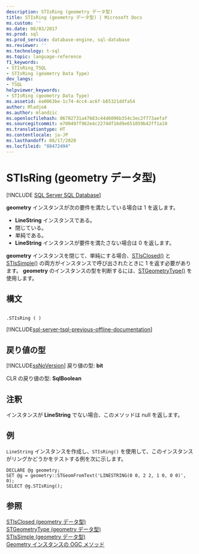 ```yaml
---
description: STIsRing (geometry データ型)
title: STIsRing (geometry データ型) | Microsoft Docs
ms.custom: ''
ms.date: 08/03/2017
ms.prod: sql
ms.prod_service: database-engine, sql-database
ms.reviewer: ''
ms.technology: t-sql
ms.topic: language-reference
f1_keywords:
- STIsRing_TSQL
- STIsRing (geometry Data Type)
dev_langs:
- TSQL
helpviewer_keywords:
- STIsRing (geometry Data Type)
ms.assetid: ea0063be-1c74-4cc4-ac6f-b65321ddfa54
author: MladjoA
ms.author: mlandzic
ms.openlocfilehash: 06702731a47683c44d6096b354c3ec2f773aefaf
ms.sourcegitcommit: e700497f962e4c2274df16d9e651059b42ff1a10
ms.translationtype: HT
ms.contentlocale: ja-JP
ms.lasthandoff: 08/17/2020
ms.locfileid: "88472494"
---
```

# <a name="stisring-geometry-data-type"></a>STIsRing (geometry データ型)
[!INCLUDE [SQL Server SQL Database](../../includes/applies-to-version/sql-asdb.md)]

**geometry** インスタンスが次の要件を満たしている場合は 1 を返します。
-   **LineString** インスタンスである。  
-   閉じている。  
-   単純である。  
-   **LineString** インスタンスが要件を満たさない場合は 0 を返します。  

 **geometry** インスタンスを閉じて、単純にする場合、[STIsClosed()](../../t-sql/spatial-geometry/stisclosed-geometry-data-type.md) と [STIsSimple()](../../t-sql/spatial-geometry/stissimple-geometry-data-type.md) の両方がインスタンスで呼び出されたときに 1 を返す必要があります。 **geometry** のインスタンスの型を判断するには、[STGeometryType()](../../t-sql/spatial-geometry/stgeometrytype-geometry-data-type.md) を使用します。  
  
## <a name="syntax"></a>構文  
  
```  
  
.STIsRing ( )  
```  
  
[!INCLUDE[sql-server-tsql-previous-offline-documentation](../../includes/sql-server-tsql-previous-offline-documentation.md)]

## <a name="return-types"></a>戻り値の型
 [!INCLUDE[ssNoVersion](../../includes/ssnoversion-md.md)] 戻り値の型: **bit**  
  
 CLR の戻り値の型: **SqlBoolean**  
  
## <a name="remarks"></a>注釈  
 インスタンスが **LineString** でない場合、このメソッドは null を返します。  
  
## <a name="examples"></a>例  
 `LineString` インスタンスを作成し、`STIsRing()` を使用して、このインスタンスがリングかどうかをテストする例を次に示します。  
  
```  
DECLARE @g geometry;  
SET @g = geometry::STGeomFromText('LINESTRING(0 0, 2 2, 1 0, 0 0)', 0);  
SELECT @g.STIsRing();  
```  
  
## <a name="see-also"></a>参照  
 [STIsClosed &#40;geometry データ型&#41;](../../t-sql/spatial-geometry/stisclosed-geometry-data-type.md)   
 [STGeometryType &#40;geometry データ型&#41;](../../t-sql/spatial-geometry/stgeometrytype-geometry-data-type.md)   
 [STIsSimple &#40;geometry データ型&#41;](../../t-sql/spatial-geometry/stissimple-geometry-data-type.md)   
 [Geometry インスタンスの OGC メソッド](../../t-sql/spatial-geometry/ogc-methods-on-geometry-instances.md)  
  
  

